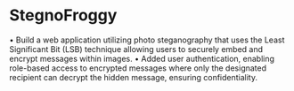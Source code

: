 # StegnoFroggy
• Build a web application utilizing photo steganography that uses the Least Significant Bit (LSB) technique
allowing users to securely embed and encrypt messages within images.
• Added user authentication, enabling role-based access to encrypted messages where only the designated recipient can
decrypt the hidden message, ensuring confidentiality.
